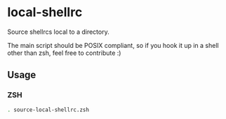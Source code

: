 # local-shellrc

Source shellrcs local to a directory.

The main script should be POSIX compliant, so if you hook it up in a shell other than zsh, feel free to contribute :)

## Usage

### ZSH

```zsh
. source-local-shellrc.zsh
```
